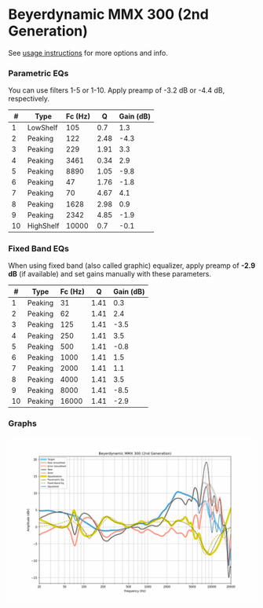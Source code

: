 # Beyerdynamic MMX 300 (2nd Generation)
See [usage instructions](https://github.com/jaakkopasanen/AutoEq#usage) for more options and info.

### Parametric EQs
You can use filters 1-5 or 1-10. Apply preamp of -3.2 dB or -4.4 dB, respectively.

|   # | Type      |   Fc (Hz) |    Q |   Gain (dB) |
|-----|-----------|-----------|------|-------------|
|   1 | LowShelf  |       105 | 0.7  |         1.3 |
|   2 | Peaking   |       122 | 2.48 |        -4.3 |
|   3 | Peaking   |       229 | 1.91 |         3.3 |
|   4 | Peaking   |      3461 | 0.34 |         2.9 |
|   5 | Peaking   |      8890 | 1.05 |        -9.8 |
|   6 | Peaking   |        47 | 1.76 |        -1.8 |
|   7 | Peaking   |        70 | 4.67 |         4.1 |
|   8 | Peaking   |      1628 | 2.98 |         0.9 |
|   9 | Peaking   |      2342 | 4.85 |        -1.9 |
|  10 | HighShelf |     10000 | 0.7  |        -0.1 |

### Fixed Band EQs
When using fixed band (also called graphic) equalizer, apply preamp of **-2.9 dB** (if available) and set gains manually with these parameters.

|   # | Type    |   Fc (Hz) |    Q |   Gain (dB) |
|-----|---------|-----------|------|-------------|
|   1 | Peaking |        31 | 1.41 |         0.3 |
|   2 | Peaking |        62 | 1.41 |         2.4 |
|   3 | Peaking |       125 | 1.41 |        -3.5 |
|   4 | Peaking |       250 | 1.41 |         3.5 |
|   5 | Peaking |       500 | 1.41 |        -0.8 |
|   6 | Peaking |      1000 | 1.41 |         1.5 |
|   7 | Peaking |      2000 | 1.41 |         1.1 |
|   8 | Peaking |      4000 | 1.41 |         3.5 |
|   9 | Peaking |      8000 | 1.41 |        -8.5 |
|  10 | Peaking |     16000 | 1.41 |        -2.9 |

### Graphs
![](./Beyerdynamic%20MMX%20300%20(2nd%20Generation).png)
